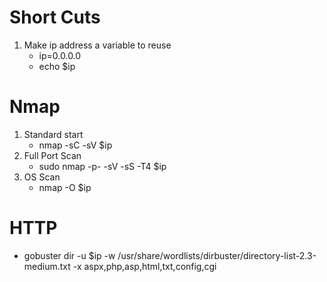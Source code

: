 # Short Cuts #
1. Make ip address a variable to reuse
    * ip=0.0.0.0
    * echo $ip
# Nmap #
1. Standard start
    * nmap -sC -sV $ip
2. Full Port Scan
    * sudo nmap -p- -sV -sS -T4 $ip
3. OS Scan
    * nmap -O $ip

# HTTP #
   * gobuster dir -u $ip -w /usr/share/wordlists/dirbuster/directory-list-2.3-medium.txt -x aspx,php,asp,html,txt,config,cgi 
